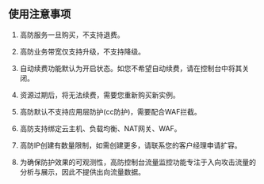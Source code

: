 ## 使用注意事项

1. 高防服务一旦购买，不支持退费。

2. 高防业务带宽仅支持升级，不支持降级。

3. 自动续费功能默认为开启状态。如您不希望自动续费，请在控制台中将其关闭。

4. 资源过期后，将无法续费，需要您重新购买新实例。

5. 高防默认不支持应用层防护(cc防护)，需要配合WAF拦截。

6. 高防支持绑定云主机、负载均衡、NAT网关、WAF。

7. 高防IP创建有数量限制，如需创建更多，请联系您的客户经理申请扩容。

8. 为确保防护效果的可观测性，高防控制台流量监控功能专注于入向攻击流量的分析与展示，因此不提供出向流量数据。
